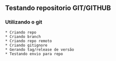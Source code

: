 ## Testando repositorio GIT/GITHUB

### Utilizando o git
    * Criando repo
    * Criando branch
    * Criando repo remoto
    * Criando gitignore
    * Gerando tag/release de versão
    * Testando envio para repo
    



    